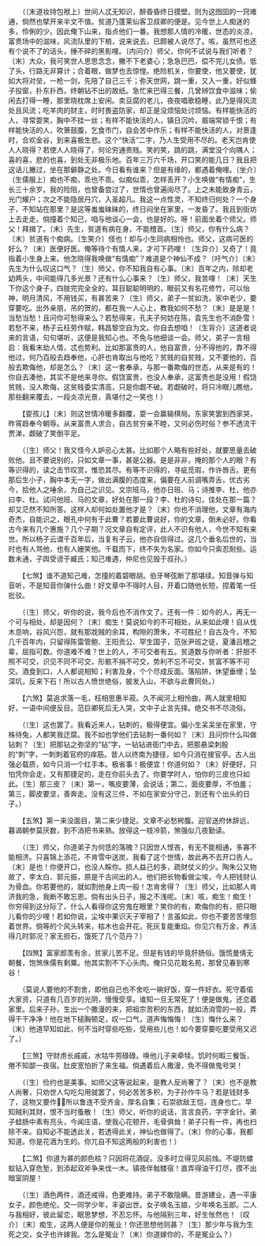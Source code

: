 <!-- { "loadSidebar": true } -->
　　（〔末道妆持包袱上〕世间人忒无知识，醉昏昏终日摸壁。则为这囫囵的一窍难通，倘然也擘开来半文不值。贫道乃蓬莱仙客卫叔卿的便是。见今世上人痴迷的多，伶俐的少。因此俺下山来，指点他们一番。我想那人情的冷暖，世态的炎凉，富贵场中的滋味，风流队里的下梢，说来说去，已颇被人说尽了。咳，虽然可也还有个说不了的话头，捶不碎的黑影哩。〔内问介〕师父，你何不试说与我们听者？〔末〕大众，我可笑世人思思念念，撇不下老婆心；急急巴巴，偿不完儿女债。低了头，行路无非算计；合着眼，做梦也去惊惶。绝险机关，你要使，他又要使，犹如大将对垒，一枪一剑，先陪了自己三千；弥天世网，跳一重，又入一重，好似蜂子投窗，扑东扑西，终朝钻不出的故纸。急忙来巴得三餐，几曾辨饮食中滋味；偷闲去打得一睡，那里晓枕席上安闲。卖豆腐的老儿，夜夜唱歌稳睡，此乃是得风流处且风流；吃羊肉的财主，时时畏盗防家，却正是没烦恼处讨烦恼。有样能快活的人，寻常耍笑，胸中不挂一丝；有样不能快活的人，镇日沉吟，眉端常锁千恨；有样能快活的人，吹箫鼓腹，乞食市门，自会苦中作乐；有样不能快活的人，对景逢时，合欢金谷，到来喜极生悲。这个“快活”二字，乃人生受用不尽的。老天岂肯使人人晓得？若使人人晓得了，何论穷通贵贱。笑的笑，跳的跳，满堂没个向隅人；喜的喜，悲的也喜，到处无非极乐地。百年三万六千场，开口笑的能几日？我且把这话儿撇过，坐在那僻静之处。今日看有谁来？但是有缘的，都遇着俺哩。〔坐介〕〔生儒服上〕痴也不痴，乖也不乖。似痴似乖，怎样丢开？小生唤做“有情痴”，生长三十余岁。我的险阻，也曾备尝过了，世情也曾遍阅尽了。上之未能致身青云，光门耀户；次之不能隐居丹穴，入圣超凡。我这一点性灵，不知终归何处？一个身子，不知站在那里？是这等蚩蚩昧昧的，终日闷坐在家里，一发昏了。我且到街坊上去走走。倘撞着个知己，咱与他谈心一会，也是好的。呀！前面坐着个师父。师父！拜揖了。〔末〕先生，贫道有病在身，不能稽首。〔生〕师父，你有什么病？〔末〕贫道有个痴病。〔生笑介〕怪也！却与小生同病相怜也。师父，这病可医的好么？〔末〕医便好医。俺等待个有情人来，才可下药哩！〔生异介〕又奇了！竟指着小生身上来。他怎晓得我唤做“有情痴”？难道是个神仙不成？〔吁气介〕〔末〕先生为什么叹这口气？〔生〕师父，你不知我自有心事。〔末〕百年之内，除却老幼两头，中间能得几多光景？还有什么心事来？〔生〕师父，我苦哩！〔末〕天生下你这个身子，四肢完完全全的，耳目聪聪明明的，眼前又有名花修竹，可以怡神，明月清风，不用钱买，有甚苦来？〔生〕师父，弟子一贫如洗，家中老少，要穿要吃。出外亲朋，吊的贺的，都在我一人心上，教我如何不愁？〔末〕是是是！当愁当愁！且问你可愁得来么？若愁得来，孔夫子何妨在陈，袁先生也不消卧雪！若愁不来，杨子云枉劳作赋，韩昌黎空自为文。你自去想咱！〔生背介〕这道者说来的言语，句句堪听，这便是我知心也。不免与他细谈一会。师父，弟子一言相启：我看末劫人情，忒也势利。比如那富贵的人，他自富贵，分不得他的，靠不得他过，何乃百般去趋奉他，心肝也肯取出与他吃？贫贱的自贫贱，又不要他的，百般去欺侮他，却是怎么？〔末〕这一套奉承，与那一番欺侮的世态，从来是有的！你自去凑他，其实不是他来寻你。假饶富贵，也没人奉承，这富贵也是没用！假饶贫贱，没人欺侮，这贫贱委实清高，只是你觑不破。若觑破时，将只冷眼儿瞧他，那些翻来覆去，一段炎凉光景，真堪付之一笑也！） 

　　【耍孩儿】〔末〕则这世情冷暖多翻覆，耍一会赢输棋局。东家笑罢到西家哭，昨宵趋奉今朝辱。从来富贵人求合，自古贫穷亲不睦，又何必伤时俗？参不透流干贾涕，觑破了笑倒平足。 

　　（〔生〕师父！我又怪今人妒忌心太甚。比如那个人略有些好处，就要思量去破败他。且不要说别的，只如文章一事，甚是公器。是是非非，掩的那个人的眼？有等识得的，读之击节叹赏，惟恐其尽。有等不识得的，寻疵觅瑕，作许唇舌。更有那后生小子，胸中本无一字，做出满腹的态度来，偏要在人前调嘴弄舌，优古劣今，拾他人之唾余，为自己之识见。文宗班马，他亦日班、马；诗推李、杜，他亦曰李、杜。试问他班、马的文章，好处在那一段？李、杜的诗句，佳处在那一篇？却又茫然不知所答。这样人却何如处置他才是？〔末〕你也不消理他，文章有海内奇杰，自能识之，眼孔中何有于此曹？若要此曹说好，你的文章，倒未必好。你看古今来有几个惠施？几个子期？况文章自有定评，此人不识有他人，今世不知有来世。所以杨子云谓千百年后，当复有子云，他亦自信得过。这几个垂名后世的，当时也有人骂他，也有人姗笑他。千载而下，终不失为名家。你如今只索忍耐些。运数未通，子舆受谤于臧氏；知己难遇，仲尼也见毁于叔孙。） 

　　【七煞】谁不道知己难，怎撞的着碧眼胡。伯牙琴弦断了那堪续。知音弹与知音听，不是知音你弹什么曲！好文章中不得时人目，开着口随他长短，捏着笔一任批驳。 

　　（〔生〕师父，听你的说，我今后也不消作文了。还有一件：如今的人，再无一个可与相处，却是因何？〔末〕痴生！莫说如今的不可相处，从来如此哩！自从伐木息响，谷风兴怨，就有那戕贼的余耳，构隙的萧朱，不可胜纪！自古及今，不知几千百年内，只留得陈雷管鲍、王阳贡公、罕生国子，范张尹班之徒，夏潘吕稽之辈，屈指可数。你道难不难？世上的人，不可交者有五。贫道数与你听者：肝胆不照不可交，识见不同不可交，形骸不捐不可交，势利不忘不可交，贫富不等不可交。酒食到口，人人都说相知；利害及身，个个尽成反面。落陷阱，休望垂缏；坠深坑，反来下石！所以古人愤世绝俗，披发入山，不欲与此曹同处。） 

　　【六煞】莫追求落一毛，枉相思惠半菽。久不闻河上相怜曲，两人就里相知好，一语中间便反目。范巨卿死后无人哭，文中子止言先择。绝交书不尽浇俗。 

　　（〔生〕这也罢了。我看近来人，钻刺的，极得便宜。偏小生呆呆坐在家里，守株待兔，人都笑我迂腐。我不如也学他们去钻刺一番何如？〔末〕且问你什么叫做钻刺？〔生〕把那钻之弥坚的“钻”字，一钻钻进衙门中去，把那悬梁刺股的“刺”字，一刺刺着官府的痒筋。昔人以终南为捷径，如今只消在接官亭。古人出强必载质，如今只消一个红手本。极省事！极便宜！你道何如？〔末〕好便好，只怕凭你会走，又有那捷足的，走在你前头去了。你要学时人，怕你的三皮也只如此。〔生〕那三皮？〔末〕第一，嘴皮要薄，会说话；第二，面皮要厚，不怕羞；第三，脚皮要坚，善奔走。没有这三件，不如在家安分守己，到还有个出头的日子。） 

　　【五煞】第一来没面目，第二来少捷足。文章不必愁枵腹。迎官送府休辞远，暮谒朝参莫厌数，到不消把书来熟。放得这一枝冷箭，煞强似几夜勤读。 

　　（〔生〕师父，你道弟子为何恁的落魄？只因世人悭吝，有无不能相通，多寡不能相济。只喜锦上添花，不肯雪中送炭。我看了这个世情，故此再不去开口告人。〔末〕是也！你便开口，也没人睬你。损人益己的多，疏财仗义的少。陶朱公又物故了，李太白、郭元振，原是千古间出的人。他们把长物看做尘埃，今人把钱财认为骨血。你若要他的，就如割他身上肉一般！怎肯舍得？〔生〕师父，比如那人肯济我的急，我断不敢忘恩。倘有出头日子，报之不浅呢。〔末〕咳，痴生！痴生！你穷得到这分际了，什么人看得你这穷鬼在眼里？笑你的有，欺侮你的有，把只眼儿看你的少哩！若如你说，尘埃中果识天子宰相了！言虽如此，你也不要苦苦埋怨着世界。倘等的个风头转来，枯木也会开花，死灰复能重焰。你见穴有万金，养活得几时郭况？家无担石，饿死了几个范丹？） 

　　【四煞】富家郎羡有余，贫家儿苦不足。但是有钱的毕竟肝肠俗。饿慌曼倩无朝餐，饱煞侏儒有剩粟。他其实割不下心头肉。俺只见花栽名苑，那曾见春到寒谷！ 

　　（莫说人要他的不割舍，即他自己也不舍吃一碗好饭，穿一件好衣。死守着偌大家资，只道有几百岁的光阴，慢慢受享。谁知一旦无常死了！便是做鬼，还恋着家里。后来子孙，生出一个撒漫的来，把祖宗苦积的东西，就如汤消雪的一般，弄得干干净净！他在地下槌胸顿足，叹一口气，道声悔悔悔！〔生〕悔什么来？〔末〕他道早知如此，何不当时穿些吃些，受用些儿也！如今要穿要吃要受用又迟了。） 

　　【三煞】守财虏长戚戚，水牯牛劳碌碌。唤他儿子来牵犊。饥时何暇三餐饭，倦不知鄙一夜宿。肚皮宽怕折了来生福。倘遇着后人撒漫，免不得做鬼号哭！ 

　　（〔生〕俭约也是美事。如师父这等说起来，是教人反尚奢了？〔末〕也不是教人尚奢，只劝世人勾吃勾用就罢了，何必苦苦多积，为子孙作牛马？若是钱财多了，这物又要作！所以鲁连不受齐金，厚名自集；石崇欲敌王恺，连身也亡。早知贼利其财，恨不当时蚤散！〔生〕师父，听你的说话，言言良药，字字金针。弟子蛙肠中素有亮头，今闻庄语，使我心花顿开，毛骨俱耸！弟子只有一件，再也扫除不来。自知必不能透此关，若透得此关，神仙也做得了。〔末〕你的心事，我都知道。你是花酒为生的。你兀自不知这两般的利害也！） 

　　【二煞】你道为甚的颜色枯？只因将花酒促。没多时立得见风前烛。不堤防蝼蚁钻入穿危堑，到添起双斧争来伐一木。镇夜伴骷髅宿！直弄得油干灯尽，摸不出暗室阴屋！ 

　　（〔生〕酒色两件，酒还戒得，色更难持。弟子不敢隐瞒。昔游建业，遇一平康女子，颜色绝伦。交一同学少年，丰姿出世。女子唤名玉娘，少年唤名玉郎。二人与我相好，彼此留恋，眠思梦想，不忍忘怀。与他隔别三年，好生怅然也！〔叹介〕〔末〕痴生，这两人便是你的冤业！你还思想他则甚？〔生〕那少年与我为生死之交，女子也许嫁我。怎么是冤业？〔末〕你道嫁你的，不是冤业么？） 


